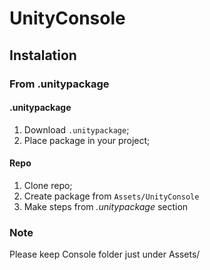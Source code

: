 # UnityConsole

## Instalation
### From .unitypackage
#### .unitypackage
1. Download `.unitypackage`;
2. Place package in your project;

#### Repo
1. Clone repo;
2. Create package from `Assets/UnityConsole`
3. Make steps from *.unitypackage* section

### Note
Please keep Console folder just under Assets/
